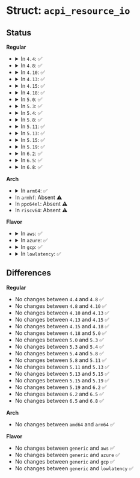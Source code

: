 # Struct: <code>acpi_resource_io</code>

## Status
<b>Regular</b>
<ul>
<li>
<details>
<summary>In <code>4.4</code>: ✅</summary>

```c
struct acpi_resource_io {
    u8 io_decode;
    u8 alignment;
    u8 address_length;
    u16 minimum;
    u16 maximum;
};
```
</details>
</li>
<li>
<details>
<summary>In <code>4.8</code>: ✅</summary>

```c
struct acpi_resource_io {
    u8 io_decode;
    u8 alignment;
    u8 address_length;
    u16 minimum;
    u16 maximum;
};
```
</details>
</li>
<li>
<details>
<summary>In <code>4.10</code>: ✅</summary>

```c
struct acpi_resource_io {
    u8 io_decode;
    u8 alignment;
    u8 address_length;
    u16 minimum;
    u16 maximum;
};
```
</details>
</li>
<li>
<details>
<summary>In <code>4.13</code>: ✅</summary>

```c
struct acpi_resource_io {
    u8 io_decode;
    u8 alignment;
    u8 address_length;
    u16 minimum;
    u16 maximum;
};
```
</details>
</li>
<li>
<details>
<summary>In <code>4.15</code>: ✅</summary>

```c
struct acpi_resource_io {
    u8 io_decode;
    u8 alignment;
    u8 address_length;
    u16 minimum;
    u16 maximum;
};
```
</details>
</li>
<li>
<details>
<summary>In <code>4.18</code>: ✅</summary>

```c
struct acpi_resource_io {
    u8 io_decode;
    u8 alignment;
    u8 address_length;
    u16 minimum;
    u16 maximum;
};
```
</details>
</li>
<li>
<details>
<summary>In <code>5.0</code>: ✅</summary>

```c
struct acpi_resource_io {
    u8 io_decode;
    u8 alignment;
    u8 address_length;
    u16 minimum;
    u16 maximum;
};
```
</details>
</li>
<li>
<details>
<summary>In <code>5.3</code>: ✅</summary>

```c
struct acpi_resource_io {
    u8 io_decode;
    u8 alignment;
    u8 address_length;
    u16 minimum;
    u16 maximum;
};
```
</details>
</li>
<li>
<details>
<summary>In <code>5.4</code>: ✅</summary>

```c
struct acpi_resource_io {
    u8 io_decode;
    u8 alignment;
    u8 address_length;
    u16 minimum;
    u16 maximum;
};
```
</details>
</li>
<li>
<details>
<summary>In <code>5.8</code>: ✅</summary>

```c
struct acpi_resource_io {
    u8 io_decode;
    u8 alignment;
    u8 address_length;
    u16 minimum;
    u16 maximum;
};
```
</details>
</li>
<li>
<details>
<summary>In <code>5.11</code>: ✅</summary>

```c
struct acpi_resource_io {
    u8 io_decode;
    u8 alignment;
    u8 address_length;
    u16 minimum;
    u16 maximum;
};
```
</details>
</li>
<li>
<details>
<summary>In <code>5.13</code>: ✅</summary>

```c
struct acpi_resource_io {
    u8 io_decode;
    u8 alignment;
    u8 address_length;
    u16 minimum;
    u16 maximum;
};
```
</details>
</li>
<li>
<details>
<summary>In <code>5.15</code>: ✅</summary>

```c
struct acpi_resource_io {
    u8 io_decode;
    u8 alignment;
    u8 address_length;
    u16 minimum;
    u16 maximum;
};
```
</details>
</li>
<li>
<details>
<summary>In <code>5.19</code>: ✅</summary>

```c
struct acpi_resource_io {
    u8 io_decode;
    u8 alignment;
    u8 address_length;
    u16 minimum;
    u16 maximum;
};
```
</details>
</li>
<li>
<details>
<summary>In <code>6.2</code>: ✅</summary>

```c
struct acpi_resource_io {
    u8 io_decode;
    u8 alignment;
    u8 address_length;
    u16 minimum;
    u16 maximum;
};
```
</details>
</li>
<li>
<details>
<summary>In <code>6.5</code>: ✅</summary>

```c
struct acpi_resource_io {
    u8 io_decode;
    u8 alignment;
    u8 address_length;
    u16 minimum;
    u16 maximum;
};
```
</details>
</li>
<li>
<details>
<summary>In <code>6.8</code>: ✅</summary>

```c
struct acpi_resource_io {
    u8 io_decode;
    u8 alignment;
    u8 address_length;
    u16 minimum;
    u16 maximum;
};
```
</details>
</li>
</ul>
<b>Arch</b>
<ul>
<li>
<details>
<summary>In <code>arm64</code>: ✅</summary>

```c
struct acpi_resource_io {
    u8 io_decode;
    u8 alignment;
    u8 address_length;
    u16 minimum;
    u16 maximum;
};
```
</details>
</li>
<li>
In <code>armhf</code>: Absent ⚠️
</li>
<li>
In <code>ppc64el</code>: Absent ⚠️
</li>
<li>
In <code>riscv64</code>: Absent ⚠️
</li>
</ul>
<b>Flavor</b>
<ul>
<li>
<details>
<summary>In <code>aws</code>: ✅</summary>

```c
struct acpi_resource_io {
    u8 io_decode;
    u8 alignment;
    u8 address_length;
    u16 minimum;
    u16 maximum;
};
```
</details>
</li>
<li>
<details>
<summary>In <code>azure</code>: ✅</summary>

```c
struct acpi_resource_io {
    u8 io_decode;
    u8 alignment;
    u8 address_length;
    u16 minimum;
    u16 maximum;
};
```
</details>
</li>
<li>
<details>
<summary>In <code>gcp</code>: ✅</summary>

```c
struct acpi_resource_io {
    u8 io_decode;
    u8 alignment;
    u8 address_length;
    u16 minimum;
    u16 maximum;
};
```
</details>
</li>
<li>
<details>
<summary>In <code>lowlatency</code>: ✅</summary>

```c
struct acpi_resource_io {
    u8 io_decode;
    u8 alignment;
    u8 address_length;
    u16 minimum;
    u16 maximum;
};
```
</details>
</li>
</ul>

## Differences
<b>Regular</b>
<ul>
<li>
No changes between <code>4.4</code> and <code>4.8</code> ✅
</li>
<li>
No changes between <code>4.8</code> and <code>4.10</code> ✅
</li>
<li>
No changes between <code>4.10</code> and <code>4.13</code> ✅
</li>
<li>
No changes between <code>4.13</code> and <code>4.15</code> ✅
</li>
<li>
No changes between <code>4.15</code> and <code>4.18</code> ✅
</li>
<li>
No changes between <code>4.18</code> and <code>5.0</code> ✅
</li>
<li>
No changes between <code>5.0</code> and <code>5.3</code> ✅
</li>
<li>
No changes between <code>5.3</code> and <code>5.4</code> ✅
</li>
<li>
No changes between <code>5.4</code> and <code>5.8</code> ✅
</li>
<li>
No changes between <code>5.8</code> and <code>5.11</code> ✅
</li>
<li>
No changes between <code>5.11</code> and <code>5.13</code> ✅
</li>
<li>
No changes between <code>5.13</code> and <code>5.15</code> ✅
</li>
<li>
No changes between <code>5.15</code> and <code>5.19</code> ✅
</li>
<li>
No changes between <code>5.19</code> and <code>6.2</code> ✅
</li>
<li>
No changes between <code>6.2</code> and <code>6.5</code> ✅
</li>
<li>
No changes between <code>6.5</code> and <code>6.8</code> ✅
</li>
</ul>
<b>Arch</b>
<ul>
<li>
No changes between <code>amd64</code> and <code>arm64</code> ✅
</li>
</ul>
<b>Flavor</b>
<ul>
<li>
No changes between <code>generic</code> and <code>aws</code> ✅
</li>
<li>
No changes between <code>generic</code> and <code>azure</code> ✅
</li>
<li>
No changes between <code>generic</code> and <code>gcp</code> ✅
</li>
<li>
No changes between <code>generic</code> and <code>lowlatency</code> ✅
</li>
</ul>
